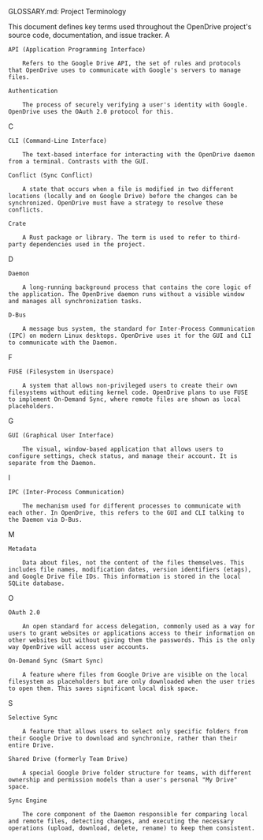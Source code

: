 GLOSSARY.md: Project Terminology

This document defines key terms used throughout the OpenDrive project's source code, documentation, and issue tracker.
A

    API (Application Programming Interface)

        Refers to the Google Drive API, the set of rules and protocols that OpenDrive uses to communicate with Google's servers to manage files.

    Authentication

        The process of securely verifying a user's identity with Google. OpenDrive uses the OAuth 2.0 protocol for this.

C

    CLI (Command-Line Interface)

        The text-based interface for interacting with the OpenDrive daemon from a terminal. Contrasts with the GUI.

    Conflict (Sync Conflict)

        A state that occurs when a file is modified in two different locations (locally and on Google Drive) before the changes can be synchronized. OpenDrive must have a strategy to resolve these conflicts.

    Crate

        A Rust package or library. The term is used to refer to third-party dependencies used in the project.

D

    Daemon

        A long-running background process that contains the core logic of the application. The OpenDrive daemon runs without a visible window and manages all synchronization tasks.

    D-Bus

        A message bus system, the standard for Inter-Process Communication (IPC) on modern Linux desktops. OpenDrive uses it for the GUI and CLI to communicate with the Daemon.

F

    FUSE (Filesystem in Userspace)

        A system that allows non-privileged users to create their own filesystems without editing kernel code. OpenDrive plans to use FUSE to implement On-Demand Sync, where remote files are shown as local placeholders.

G

    GUI (Graphical User Interface)

        The visual, window-based application that allows users to configure settings, check status, and manage their account. It is separate from the Daemon.

I

    IPC (Inter-Process Communication)

        The mechanism used for different processes to communicate with each other. In OpenDrive, this refers to the GUI and CLI talking to the Daemon via D-Bus.

M

    Metadata

        Data about files, not the content of the files themselves. This includes file names, modification dates, version identifiers (etags), and Google Drive file IDs. This information is stored in the local SQLite database.

O

    OAuth 2.0

        An open standard for access delegation, commonly used as a way for users to grant websites or applications access to their information on other websites but without giving them the passwords. This is the only way OpenDrive will access user accounts.

    On-Demand Sync (Smart Sync)

        A feature where files from Google Drive are visible on the local filesystem as placeholders but are only downloaded when the user tries to open them. This saves significant local disk space.

S

    Selective Sync

        A feature that allows users to select only specific folders from their Google Drive to download and synchronize, rather than their entire Drive.

    Shared Drive (formerly Team Drive)

        A special Google Drive folder structure for teams, with different ownership and permission models than a user's personal "My Drive" space.

    Sync Engine

        The core component of the Daemon responsible for comparing local and remote files, detecting changes, and executing the necessary operations (upload, download, delete, rename) to keep them consistent.